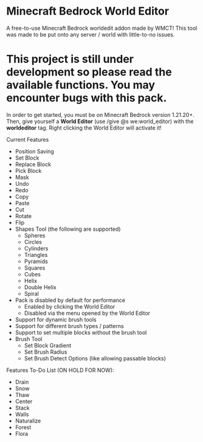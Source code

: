 # Minecraft Bedrock World Editor
A free-to-use Minecraft Bedrock worldedit addon made by WMCT! This tool was made to be put onto any server / world with little-to-no issues. 

# This project is still under development so please read the available functions. You may encounter bugs with this pack.

In order to get started, you must be on Minecraft Bedrock version 1.21.20+. Then, give yourself a **World Editor** (use /give @s we:world_editor) with the **worldeditor** tag. Right clicking the World Editor will activate it!

Current Features
- Position Saving
- Set Block
- Replace Block
- Pick Block
- Mask
- Undo
- Redo
- Copy
- Paste
- Cut
- Rotate
- Flip
- Shapes Tool (the following are supported)
  - Spheres
  - Circles
  - Cylinders
  - Triangles
  - Pyramids
  - Squares
  - Cubes
  - Helix
  - Double Helix
  - Spiral
- Pack is disabled by default for performance
  - Enabled by clicking the World Editor
  - Disabled via the menu opened by the World Editor
- Support for dynamic brush tools
- Support for different brush types / patterns
- Support to set multiple blocks without the brush tool
- Brush Tool
  - Set Block Gradient
  - Set Brush Radius
  - Set Brush Detect Options (like allowing passable blocks)

Features To-Do List (ON HOLD FOR NOW):
- Drain
- Snow
- Thaw
- Center
- Stack
- Walls
- Naturalize
- Forest
- Flora
